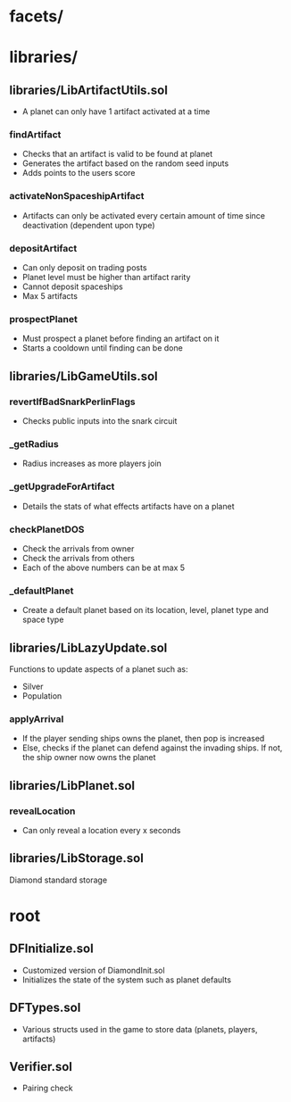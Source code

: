 # facets/

# libraries/
## libraries/LibArtifactUtils.sol
- A planet can only have 1 artifact activated at a time

### findArtifact
- Checks that an artifact is valid to be found at planet
- Generates the artifact based on the random seed inputs
- Adds points to the users score

### activateNonSpaceshipArtifact
- Artifacts can only be activated every certain amount of time since deactivation (dependent upon type)

### depositArtifact
- Can only deposit on trading posts
- Planet level must be higher than artifact rarity
- Cannot deposit spaceships
- Max 5 artifacts

### prospectPlanet
- Must prospect a planet before finding an artifact on it
- Starts a cooldown until finding can be done

## libraries/LibGameUtils.sol
### revertIfBadSnarkPerlinFlags
- Checks public inputs into the snark circuit

### _getRadius
- Radius increases as more players join

### _getUpgradeForArtifact
- Details the stats of what effects artifacts have on a planet

### checkPlanetDOS
- Check the arrivals from owner
- Check the arrivals from others
- Each of the above numbers can be at max 5

### _defaultPlanet
- Create a default planet based on its location, level, planet type and space type

## libraries/LibLazyUpdate.sol
Functions to update aspects of a planet such as:
- Silver
- Population

### applyArrival
- If the player sending ships owns the planet, then pop is increased
- Else, checks if the planet can defend against the invading ships. If not, the ship owner now owns the planet

## libraries/LibPlanet.sol
### revealLocation
- Can only reveal a location every x seconds

## libraries/LibStorage.sol
Diamond standard storage

# root
## DFInitialize.sol
- Customized version of DiamondInit.sol
- Initializes the state of the system such as planet defaults

## DFTypes.sol
- Various structs used in the game to store data (planets, players, artifacts)

## Verifier.sol
- Pairing check
